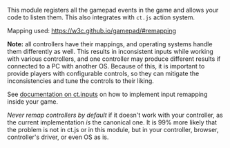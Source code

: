 This module registers all the gamepad events in the game and allows your code to listen them. This also integrates with `ct.js` action system.

Mapping used:
https://w3c.github.io/gamepad/#remapping

**Note:** all controllers have their mappings, and operating systems handle them differently as well. This results in inconsistent inputs while working with various controllers, and one controller may produce different results if connected to a PC with another OS. Because of this, it is important to provide players with configurable controls, so they can mitigate the inconsistencies and tune the controls to their liking.

See [documentation on ct.inputs](https://docs.ctjs.rocks/ct.inputs.html) on how to implement input remapping inside your game.

*Never remap controllers by default* if it doesn't work with your controller, as the current implementation *is* the canonical one. It is 99% more likely that the problem is not in ct.js or in this module, but in your controller, browser, controller's driver, or even OS as is.